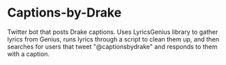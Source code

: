 # Captions-by-Drake
Twitter bot that posts Drake captions. Uses LyricsGenius library to gather lyrics from Genius, runs lyrics through a script to clean them
up, and then searches for users that tweet "@captionsbydrake" and responds to them with a caption.
